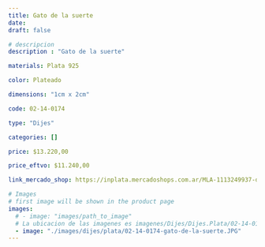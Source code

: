 ```yaml
---
title: Gato de la suerte
date: 
draft: false

# descripcion
description : "Gato de la suerte"

materials: Plata 925

color: Plateado

dimensions: "1cm x 2cm"

code: 02-14-0174

type: "Dijes"

categories: []

price: $13.220,00

price_eftvo: $11.240,00

link_mercado_shop: https://inplata.mercadoshops.com.ar/MLA-1113249937-dije-de-plata-neko-de-la-suerte-gato-de-la-suerte-_JM

# Images
# first image will be shown in the product page
images:
  # - image: "images/path_to_image"
  # La ubicacion de las imagenes es imagenes/Dijes/Dijes.Plata/02-14-0174-gato-de-la-suerte
  - image: "./images/dijes/plata/02-14-0174-gato-de-la-suerte.JPG"
---
```

